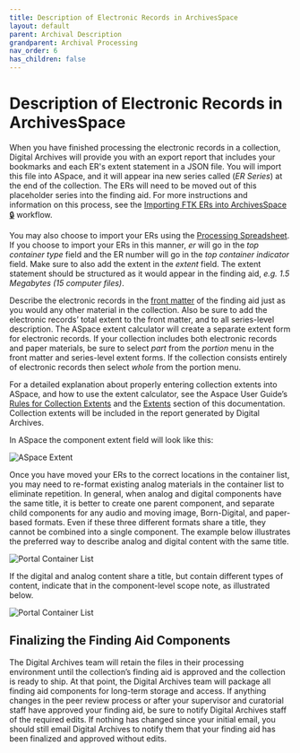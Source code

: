 ```yaml
---
title: Description of Electronic Records in ArchivesSpace
layout: default
parent: Archival Description
grandparent: Archival Processing
nav_order: 6
has_children: false
---
```

# Description of Electronic Records in ArchivesSpace
When you have finished processing the electronic records in a collection, Digital Archives will provide you with an export report that includes your bookmarks and each ER's extent statement in a JSON file. You will import this file into ASpace, and it will appear ina  new series called (_ER Series_) at the end of the collection. The ERs will need to be moved out of this placeholder series into the finding aid. For more instructions and information on this process, see the [Importing FTK ERs into ArchivesSpace 🔒](https://docs.google.com/document/d/1kYDMEnLsJIjLMZhfq6mG864MhRP1k64xxLKSRup9U8w/edit?usp=drive_link) workflow.

You may also choose to import your ERs using the [Processing Spreadsheet](https://docs.google.com/spreadsheets/d/1TEPAgzKzb5C8IWVkRfHy2--Wj4sMdM6XitKM4ZZiesg/edit#gid=0). If you choose to import your ERs in this manner, _er_ will go in the _top container type_ field and the ER number will go in the _top container indicator_ field. Make sure to also add the extent in the _extent_ field. The extent statement should be structured as it would appear in the finding aid, _e.g. 1.5 Megabytes (15 computer files)_.

Describe the electronic records in the [front matter](/Front-Matter.md) of the finding aid just as you would any other material in the collection. Also be sure to add the electronic records’ total extent to the front matter, and to all series-level description. The ASpace extent calculator will create a separate extent form for electronic records. If your collection includes both electronic records and paper materials, be sure to select _part_ from the _portion_ menu in the front matter and series-level extent forms. If the collection consists entirely of electronic records then select _whole_ from the portion menu. 

For a detailed explanation about properly entering collection extents into ASpace, and how to use the extent calculator, see the Aspace User Guide’s [Rules for Collection Extents](aspace/aspace.md) and the [Extents](/Front-Matter.md) section of this documentation. Collection extents will be included in the report generated by Digital Archives.

In ASpace the component extent field will look like this: 

![ASpace Extent](/Images/85-ASpace-ER-Extent.png)

Once you have moved your ERs to the correct locations in the container list, you may need to re-format existing analog materials in the container list to eliminate repetition. In general, when analog and digital components have the same title, it is better to create one parent component, and separate child components for any audio and moving image, Born-Digital, and paper-based formats. Even if these three different formats share a title, they cannot be combined into a single component. The example below illustrates the preferred way to describe analog and digital content with the same title.

![Portal Container List](/Images/86-portal-container-list.png)

If the digital and analog content share a title, but contain different types of content, indicate that in the component-level scope note, as illustrated below.

![Portal Container List](/Images/87-portal-container-list2.png)

## Finalizing the Finding Aid Components
The Digital Archives team will retain the files in their processing environment until the collection’s finding aid is approved and the collection is ready to ship. At that point, the Digital Archives team will package all finding aid components for long-term storage and access. If anything changes in the peer review process or after your supervisor and curatorial staff have approved your finding aid, be sure to notify Digital Archives staff of the required edits. If nothing has changed since your initial email, you should still email Digital Archives to notify them that your finding aid has been finalized and approved without edits. 